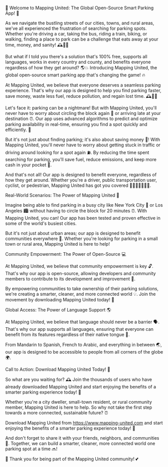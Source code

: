 🚀 Welcome to Mapping United: The Global Open-Source Smart Parking App! 🚀

As we navigate the bustling streets of our cities, towns, and rural areas, we've all experienced the frustration of searching for parking spots. Whether you're driving a car, taking the bus, riding a train, biking, or walking, finding a place to park can be a challenge that eats away at your time, money, and sanity! 🕰️💸🤯

But what if I told you there's a solution that's 100% free, supports all languages, works in every country and county, and benefits everyone regardless of how they get around? 🌎💥 Introducing Mapping United, the global open-source smart parking app that's changing the game! 🔥

At Mapping United, we believe that everyone deserves a seamless parking experience. That's why our app is designed to help you find parking faster, save money, waste less fuel, reduce pollution, and regain lost time. 🕰️💸🌟

Let's face it: parking can be a nightmare! But with Mapping United, you'll never have to worry about circling the block again 🔁 or arriving late at your destination ⏰. Our app uses advanced algorithms to predict and optimize parking availability in real-time, ensuring you find a spot quickly and efficiently. 🚀

But it's not just about finding parking; it's also about saving money 💸! With Mapping United, you'll never have to worry about getting stuck in traffic or driving around looking for a spot again ⛽️. By reducing the time spent searching for parking, you'll save fuel, reduce emissions, and keep more cash in your pocket 🎉.

And that's not all! Our app is designed to benefit everyone, regardless of how they get around. Whether you're a driver, public transportation user, cyclist, or pedestrian, Mapping United has got you covered 🚶‍♂️🚌🏃‍♀️🛴‍♂️.

Real-World Scenarios: The Power of Mapping United 💪

Imagine being able to find parking in a busy city like New York City 🗽️ or Los Angeles 🏙️ without having to circle the block for 20 minutes ⏰. With Mapping United, you can! Our app has been tested and proven effective in some of the world's busiest cities.

But it's not just about urban areas; our app is designed to benefit communities everywhere 🌆. Whether you're looking for parking in a small town or rural area, Mapping United is here to help!

Community Empowerment: The Power of Open-Source 💻

At Mapping United, we believe that community empowerment is key 🔓. That's why our app is open-source, allowing developers and community members to contribute to its development and improvement 🤖.

By empowering communities to take ownership of their parking solutions, we're creating a smarter, cleaner, and more connected world 💡. Join the movement by downloading Mapping United today! 🎉

Global Access: The Power of Language Support 🌎

At Mapping United, we believe that language should never be a barrier 🗣️. That's why our app supports all languages, ensuring that everyone can benefit from its features regardless of their native tongue 💬.

From Mandarin to Spanish, French to Arabic, and everything in between 🌏, our app is designed to be accessible to people from all corners of the globe 🌍.

Call to Action: Download Mapping United Today! 📲

So what are you waiting for? 🕰️ Join the thousands of users who have already downloaded Mapping United and start enjoying the benefits of a smarter parking experience today! 🎉

Whether you're a city dweller, small-town resident, or rural community member, Mapping United is here to help. So why not take the first step towards a more connected, sustainable future? ⏰

Download Mapping United from https://www.mapping-united.com and start enjoying the benefits of a smarter parking experience today! 📲

And don't forget to share it with your friends, neighbors, and communities 🤝. Together, we can build a smarter, cleaner, more connected world one parking spot at a time 🔜!

🎉 Thank you for being part of the Mapping United community! 💕